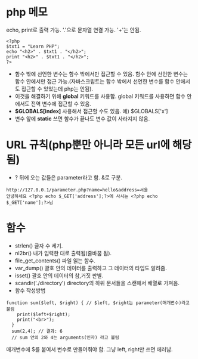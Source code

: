 # php 메모
echo, print로 출력 가능.
'.'으로 문자열 연결 가능. '+'는 안됨.
```
<?php
$txt1 = "Learn PHP";
echo "<h2>" . $txt1 . "</h2>";
print "<h2>" . $txt1 . "</h2>";
?>
```
- 함수 밖에 선언한 변수는 함수 밖에서만 접근할 수 있음. 함수 안에 선언한 변수는 함수 안에서만 접근 가능.(자바스크립트는 함수 밖에서 선언한 변수를 함수 안에서도 접근할 수 있었는데 php는 안됨).
- 이것을 해결하기 위해 **global** 키워드를 사용함. global 키워드를 사용하면 함수 안에서도 전역 변수에 접근할 수 있음.
- **$GLOBALS[index]** 사용해서 접근할 수도 있음. 예) $GLOBALS['x']
- 변수 앞에 **static** 쓰면 함수가 끝나도 변수 값이 사라지지 않음.
# URL 규칙(php뿐만 아니라 모든 url에 해당됨)
- ? 뒤에 오는 값들은 parameter라고 함. &로 구분.
```
http://127.0.0.1/parameter.php?name=hello&address=서울
안녕하세요 <?php echo $_GET['address'];?>에 사시는 <?php echo $_GET['name'];?>님
```
# 함수
- strlen() 글자 수 세기.
- nl2br() 내가 입력한 대로 출력됨(줄바꿈 됨).
- file_get_contents() 파일 읽는 함수.
- var_dump() 괄호 안의 데이터를 출력하고 그 데이터의 타입도 알려줌.
- isset() 괄호 안의 데이터의 참,거짓 판별.
- scandir('./directory') directory의 하위 문서들을 스캔해서 배열로 가져옴.
- 함수 작성방법
```
function sum($left, $right) { // $left, $right는 parameter(매개변수)라고 불림
    print($left+$right);
    print("<br>");
  }
  sum(2,4); // 결과: 6
  // sum 안의 2와 4는 arguments(인자) 라고 불림
```
매개변수에 $를 붙여서 변수로 만들어줘야 함. 그냥 left, right만 쓰면 에러남.
